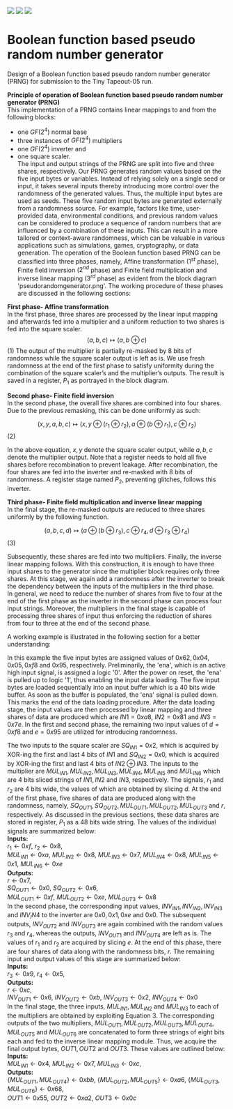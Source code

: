 ![](../../workflows/gds/badge.svg) ![](../../workflows/docs/badge.svg) ![](../../workflows/test/badge.svg)

# Boolean function based pseudo random number generator
Design of a Boolean function based pseudo random number generator (PRNG) for submission to the Tiny Tapeout-05 run.

<!-- [pseudorandomgenerator](https://github.com/fleathlushby/tt05_boolean_pseudo_random_generator/assets/105290202/82b0348a-03e5-4525-b8eb-a1f6d74e7db5 "Schematic of the Boolean function based pseudo random number generator") -->  
**Principle of operation of Boolean function based pseudo random number generator (PRNG)**   
This implementation of a PRNG contains linear mappings to and from the following blocks:
- one $GF(2^4)$ normal base
- three instances of $GF(2^4)$ multipliers
- one $GF(2^4)$ inverter and
- one square scaler.  
The input and output strings of the PRNG are split into five and three shares, respectively. Our PRNG generates random values based on the five input bytes or variables. Instead of relying solely on a single seed or input, it takes several inputs thereby introducing more control over the randomness of the generated values. Thus, the multiple input bytes are used as seeds. These five random input bytes are generated externally from a randomness source. For example, factors like time, user-provided data, environmental conditions, and previous random values can be considered to produce a sequence of random numbers that are influenced by a combination of these inputs. This can result in a more tailored or context-aware randomness, which can be valuable in various applications such as simulations, games, cryptography, or data generation. The operation of the Boolean function based PRNG can be classified into three phases, namely, Affine transformation ($1^{st}$ phase), Finite field inversion ($2^{nd}$ phase) and Finite field multiplication and inverse linear mapping ($3^{rd}$ phase) as evident from the block diagram 'pseudorandomgenerator.png'. The working procedure of these phases are discussed in the following sections:

**First phase- Affine transformation**  
In the first phase, three shares are processed by the linear input mapping and afterwards fed into a multiplier and a uniform reduction to two shares is fed into the square scaler.  
$$(a,b,c)\mapsto(a,b \oplus c)$$    (1)
The output of the multiplier is partially re-masked by 8 bits of randomness while the square scaler output is left as is. We use fresh randomness at the end of the first phase to satisfy uniformity during the combination of the square scaler’s and the multiplier’s outputs. The result is saved in a register, $P_1$ as portrayed in the block diagram.

**Second phase- Finite field inversion**  
In the second phase, the overall five shares are combined into four shares. Due to the previous remasking, this can be done uniformly as such:
      
$$(x,y,a,b,c)\mapsto(x,y \oplus (r_1 \oplus r_2),a \oplus (b \oplus r_1),c \oplus r_2)$$    (2)

In the above equation, $x,y$ denote the square scaler output, while $a,b,c$ denote the multiplier output. Note that a register needs to hold all five shares before recombination to prevent leakage. After recombination, the four shares are fed into the inverter and re-masked with 8 bits of randomness. A register stage named $P_2$, preventing glitches, follows this inverter. 

**Third phase- Finite field multiplication and inverse linear mapping**  
In the final stage, the re-masked outputs are reduced to three shares uniformly by the following function.
      
$$(a,b,c,d)\mapsto(a \oplus (b \oplus r_3),c \oplus r_4,d \oplus r_3 \oplus r_4)$$    (3)
      
Subsequently, these shares are fed into two multipliers. Finally, the inverse linear mapping follows. With this construction, it is enough to have three input shares to the generator since the multiplier block requires only three shares. At this stage, we again add a randomness after the inverter to break the dependency between the inputs of the multipliers in the third phase.  
In general, we need to reduce the number of shares from five to four at the end of the first phase as the inverter in the second phase can process four input strings. Moreover, the multipliers in the final stage is capable of processing three shares of input thus enforcing the reduction of shares from four to three at the end of the second phase.  

A working example is illustrated in the following section for a better understanding:  

In this example the five input bytes are assigned values of $0x62, 0x04, 0x05, 0xf8$ and $0x95$, respectively. Preliminarily, the 'ena', which is an active high input signal, is assigned a logic '0'. After the power on reset, the 'ena' is pulled up to logic '1', thus enabling the input data loading. The five input bytes are loaded sequentially into an input buffer which is a $40$ bits wide buffer. As soon as the buffer is populated, the 'ena' signal is pulled down. This marks the end of the data loading procedure. After the data loading stage, the input values are then processed by linear mapping and three shares of data are produced which are $IN1=0xa8$, $IN2=0x81$ and $IN3=0x7e$. In the first and second phase, the remaining two input values of $d=0xf8$ and $e=0x95$ are utilized for introducing randomness.

The two inputs to the square scaler are $SQ_{IN1}=0x2$, which is acquired by XOR-ing the first and last $4$ bits of $IN1$ and $SQ_{IN2}=0x0$, which is acquired by XOR-ing the first and last $4$ bits of $IN2 \oplus IN3$. The inputs to the multiplier are $MUL_{IN1}, MUL_{IN2}, MUL_{IN3}, MUL_{IN4}, MUL_{IN5}$ and $MUL_{IN6}$ which are $4$ bits sliced strings of $IN1,IN2$ and $IN3$, respectively. The signals, $r_1$ and $r_2$ are $4$ bits wide, the values of which are obtained by slicing $d$. At the end of the first phase, five shares of data are produced along with the randomness, namely, $SQ_{OUT1}, SQ_{OUT2}, MUL_{OUT1}, MUL_{OUT2}, MUL_{OUT3}$ and $r$, respectively. As discussed in the previous sections, these data shares are stored in register, $P_1$ as a $48$ bits wide string. The values of the individual signals are summarized below:  
**Inputs:**  
$r_1 \gets 0xf$, $r_2 \gets 0x8$,  
$MUL_{IN1} \gets 0xa$, $MUL_{IN2} \gets 0x8$, $MUL_{IN3} \gets 0x7$, $MUL_{IN4} \gets 0x8$, $MUL_{IN5} \gets 0x1$, $MUL_{IN6} \gets 0xe$  
**Outputs:**  
$r \gets 0x7$,  
$SQ_{OUT1} \gets 0x0$, $SQ_{OUT2} \gets 0x6$,  
$MUL_{OUT1} \gets 0xf$, $MUL_{OUT2} \gets 0xe$, $MUL_{OUT3} \gets 0x8$    
In the second phase, the corresponding input values, $INV_{IN1}, INV_{IN2}, INV_{IN3}$ and $INV_IN4$ to the inverter are $0x0, 0x1, 0xe$ and $0x0$. The subsequent outputs, $INV_{OUT2}$ and $INV_{OUT3}$ are again combined with the random values $r_3$ and $r_4$, whereas the outputs, $INV_{OUT1}$ and $INV_{OUT4}$ are left as is. The values of $r_1$ and $r_2$ are acquired by slicing $e$. At the end of this phase, there are four shares of data along with the randomness bits, $r$. The remaining input and output values of this stage are summarized below:  
**Inputs:**  
$r_3 \gets 0x9$, $r_4 \gets 0x5$,  
**Outputs:**  
$r \gets 0xc$,  
$INV_{OUT1} \gets 0x6$, $INV_{OUT2} \gets 0xb$, $INV_{OUT3} \gets 0x2$, $INV_{OUT4} \gets 0x0$  
In the final stage, the three inputs, $MUL_{IN1}, MUL_{IN2}$ and $MUL_{IN3}$ to each of the multipliers are obtained by exploiting Equation 3. The corresponding outputs of the two multipliers, $MUL_{OUT1}, MUL_{OUT2}, MUL_{OUT3}, MUL_{OUT4}, MUL_{OUT5}$ and $MUL_{OUT6}$ are concatenated to form three strings of eight bits each and fed to the inverse linear mapping module. Thus, we acquire the final output bytes, $OUT1, OUT2$ and $OUT3$. These values are outlined below:  
**Inputs:**  
$MUL_{IN1} \gets 0x4$, $MUL_{IN2} \gets 0x7$, $MUL_{IN3} \gets 0xc$,  
**Outputs:**  
$\{MUL_{OUT1},MUL_{OUT4}\} \gets 0xbb$, $\{MUL_{OUT2},MUL_{OUT5}\} \gets 0xa6$, $\{MUL_{OUT3},MUL_{OUT6}\} \gets 0x68$,  
$OUT1 \gets 0x55$, $OUT2 \gets 0xa2$, $OUT3 \gets 0x0c$
